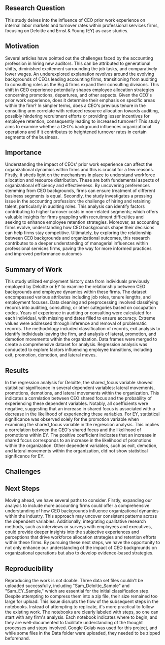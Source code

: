 ## Research Question
 This study delves into the influence of CEO prior work experience on internal labor markets and turnover rates within professional services firms, focusing on Deloitte and Ernst & Young (EY) as case studies. 

## Motivation
 Several articles have pointed out the challenges faced by the accounting profession in hiring new auditors. This can be attributed to generational shifts, diminished excitement surrounding the job tasks, and comparatively lower wages. An underexplored explanation revolves around the evolving backgrounds of CEOs leading accounting firms, transitioning from auditing to consulting roles as the Big 4 firms expand their consulting divisions. This shift in CEO experience potentially shapes employee allocation strategies concerning promotions, departures, and other aspects. Given the CEO's prior work experience, does it determine their emphasis on specific areas within the firm? In simpler terms, does a CEO's previous tenure in the consulting arm correlate with reduced resource allocation towards auditing, possibly hindering recruitment efforts or providing lesser incentives for employee retention, consequently leading to increased turnover? This study aims to examine whether a CEO's background influences organizational operations and if it contributes to heightened turnover rates in certain segments of the business.

## Importance
 Understanding the impact of CEOs' prior work experience can affect the organizational dynamics within firms and this is crucial for a few reasons. Firstly, it sheds light on the mechanisms in place to understand workforce allocation and resource distribution. These are both fundamental aspects of organizational efficiency and effectiveness. By uncovering preferences stemming from CEO backgrounds, firms can ensure treatment of different business segments is equal. Secondly, the study investigates a pressing issue in the accounting profession: the challenge of hiring and retaining talent, particularly in auditing roles. This analysis can identify factors contributing to higher turnover costs in non-related segments; which offers valuable insights for firms grappling with recruitment difficulties and seeking to enhance employee retention strategies. Moreover, as accounting firms evolve, understanding how CEO backgrounds shape their decisions can help firms stay competitive. Ultimately, by exploring the relationship between CEO backgrounds and organizational outcomes, this research contributes to a deeper understanding of managerial influences within professional services firms, paving the way for more informed practices and improved performance outcomes

## Summary of Work
 This study utilized employment history data from individuals previously employed by Deloitte or EY to examine the relationship between CEO backgrounds and employee dynamics within these firms. The dataset encompassed various attributes including job roles, tenure lengths, and employment focuses. Data cleaning and preprocessing involved classifying records into auditing, consulting, or other categories based on occupation codes. Years of experience in auditing or consulting were calculated for each individual, with missing end dates filled to ensure accuracy. Extreme values were addressed through inference and removal of problematic records. The methodology included classification of records, exit analysis to identify individuals leaving the firm, and analysis of lateral, promotion, and demotion movements within the organization. Data frames were merged to create a comprehensive dataset for analysis. 
Regression analysis was conducted to explore factors influencing employee transitions, including exit, promotion, demotion, and lateral moves.

## Results
 In the regression analysis for Deloitte, the shared_focus variable showed statistical significance in several dependent variables: lateral movements, promotions, demotions, and lateral movements within the organization. This indicates a correlation between CEO shared focus and the probability of experiencing these dependent variables. Notably, all coefficients were negative, suggesting that an increase in shared focus is associated with a decrease in the likelihood of experiencing these variables.
 For EY, statistical significance was observed solely for the promotion variable when examining the shared_focus variable in the regression analysis. This implies a correlation between the CEO's shared focus and the likelihood of promotions within EY. The positive coefficient indicates that an increase in shared focus corresponds to an increase in the likelihood of promotions within the organization. Other dependent variables, such as exit, demotion, and lateral movements within the organization, did not show statistical significance for EY.

## Challenges 

## Next Steps
 Moving ahead, we have several paths to consider. Firstly, expanding our analysis to include more accounting firms could offer a comprehensive understanding of how CEO backgrounds influence organizational dynamics within the industry. This approach may uncover consistent patterns across the dependent variables. Additionally, integrating qualitative research methods, such as interviews or surveys with employees and executives, could provide deeper insights into the subjective experiences and perceptions that drive workforce allocation strategies and retention efforts within these firms. By pursuing these next steps, we have the opportunity to not only enhance our understanding of the impact of CEO backgrounds on organizational operations but also to develop evidence-based strategies.

## Reproducibility
 Reproducing the work is not doable. Three data set files couldn't be uploaded successfully, including "Sam_Deloitte_Sample" and "Sam_EY_Sample," which are essential for the initial classification step. Despite attempting to compress them into a zip file, their size remained too large for upload. This issue disrupts the flow of the subsequent steps in the notebooks. Instead of attempting to replicate, it's more practical to follow the existing work. The notebooks are clearly labeled with steps, so one can start with any firm's analysis. Each notebook indicates where to begin, and they are well-documented to facilitate understanding of the thought processes and steps involved. Google Colab was used for this project, and while some files in the Data folder were uploaded, they needed to be zipped beforehand. 
